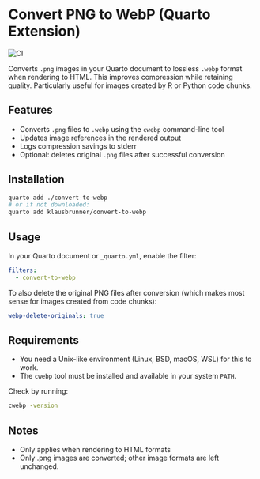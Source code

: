 # Convert PNG to WebP (Quarto Extension)

![CI](https://github.com/klausbrunner/convert-to-webp/actions/workflows/ci.yml/badge.svg)

Converts `.png` images in your Quarto document to lossless `.webp` format when rendering to HTML.
This improves compression while retaining quality. Particularly useful for images created by R or Python code chunks.

## Features

- Converts `.png` files to `.webp` using the `cwebp` command-line tool
- Updates image references in the rendered output
- Logs compression savings to stderr
- Optional: deletes original `.png` files after successful conversion

## Installation

```bash
quarto add ./convert-to-webp
# or if not downloaded:
quarto add klausbrunner/convert-to-webp
```

## Usage

In your Quarto document or `_quarto.yml`, enable the filter:

```yaml
filters:
  - convert-to-webp
```

To also delete the original PNG files after conversion (which makes most sense for images created from code chunks):

```yaml
webp-delete-originals: true
```

## Requirements

- You need a Unix-like environment (Linux, BSD, macOS, WSL) for this to work.
- The `cwebp` tool must be installed and available in your system `PATH`.

Check by running:

```bash
cwebp -version
```

## Notes

- Only applies when rendering to HTML formats
- Only .png images are converted; other image formats are left unchanged.
